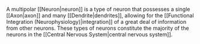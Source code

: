 A multipolar [[Neuron|neuron]] is a type of neuron that possesses a single [[Axon|axon]] and many [[Dendrite|dendrites]], allowing for the [[Functional Integration (Neurophysiology)|integration]] of a great deal of information from other neurons. These types of neurons constitute the majority of the neurons in the [[Central Nervous System|central nervous system]].